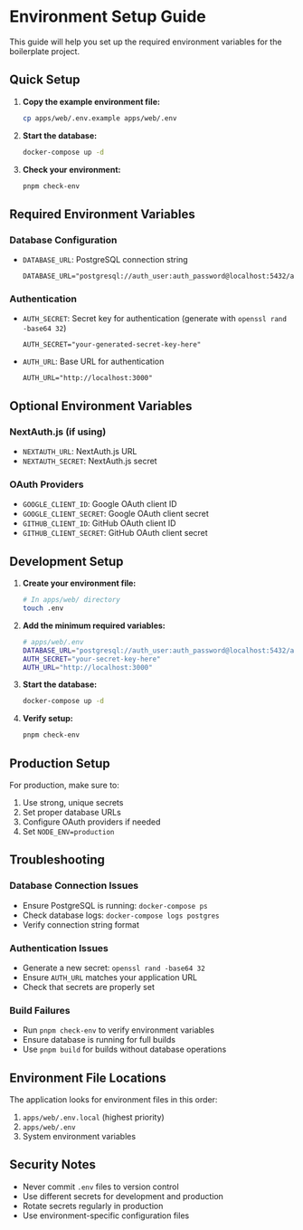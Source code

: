 # Environment Setup Guide

This guide will help you set up the required environment variables for the boilerplate project.

## Quick Setup

1. **Copy the example environment file:**
   ```bash
   cp apps/web/.env.example apps/web/.env
   ```

2. **Start the database:**
   ```bash
   docker-compose up -d
   ```

3. **Check your environment:**
   ```bash
   pnpm check-env
   ```

## Required Environment Variables

### Database Configuration
- `DATABASE_URL`: PostgreSQL connection string
  ```
  DATABASE_URL="postgresql://auth_user:auth_password@localhost:5432/auth_db"
  ```

### Authentication
- `AUTH_SECRET`: Secret key for authentication (generate with `openssl rand -base64 32`)
  ```
  AUTH_SECRET="your-generated-secret-key-here"
  ```
- `AUTH_URL`: Base URL for authentication
  ```
  AUTH_URL="http://localhost:3000"
  ```

## Optional Environment Variables

### NextAuth.js (if using)
- `NEXTAUTH_URL`: NextAuth.js URL
- `NEXTAUTH_SECRET`: NextAuth.js secret

### OAuth Providers
- `GOOGLE_CLIENT_ID`: Google OAuth client ID
- `GOOGLE_CLIENT_SECRET`: Google OAuth client secret
- `GITHUB_CLIENT_ID`: GitHub OAuth client ID
- `GITHUB_CLIENT_SECRET`: GitHub OAuth client secret

## Development Setup

1. **Create your environment file:**
   ```bash
   # In apps/web/ directory
   touch .env
   ```

2. **Add the minimum required variables:**
   ```bash
   # apps/web/.env
   DATABASE_URL="postgresql://auth_user:auth_password@localhost:5432/auth_db"
   AUTH_SECRET="your-secret-key-here"
   AUTH_URL="http://localhost:3000"
   ```

3. **Start the database:**
   ```bash
   docker-compose up -d
   ```

4. **Verify setup:**
   ```bash
   pnpm check-env
   ```

## Production Setup

For production, make sure to:

1. Use strong, unique secrets
2. Set proper database URLs
3. Configure OAuth providers if needed
4. Set `NODE_ENV=production`

## Troubleshooting

### Database Connection Issues
- Ensure PostgreSQL is running: `docker-compose ps`
- Check database logs: `docker-compose logs postgres`
- Verify connection string format

### Authentication Issues
- Generate a new secret: `openssl rand -base64 32`
- Ensure `AUTH_URL` matches your application URL
- Check that secrets are properly set

### Build Failures
- Run `pnpm check-env` to verify environment variables
- Ensure database is running for full builds
- Use `pnpm build` for builds without database operations

## Environment File Locations

The application looks for environment files in this order:
1. `apps/web/.env.local` (highest priority)
2. `apps/web/.env`
3. System environment variables

## Security Notes

- Never commit `.env` files to version control
- Use different secrets for development and production
- Rotate secrets regularly in production
- Use environment-specific configuration files 